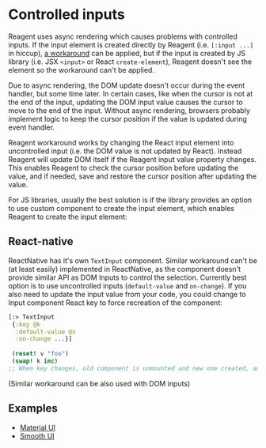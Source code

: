 # Controlled inputs

Reagent uses async rendering which causes problems with controlled inputs. If
the input element is created directly by Reagent (i.e. `[:input ...]` in hiccup), [a
workaround](https://github.com/reagent-project/reagent/blob/master/src/reagent/impl/template.cljs#L132-L238)
can be applied, but if the input is created by JS library (i.e. JSX `<input>`
or React `create-element`), Reagent doesn't see
the element so the workaround can't be applied.

Due to async rendering, the DOM update doesn't occur during the event handler,
but some time later. In certain cases, like when the cursor is not at the end
of the input, updating the DOM input value causes the cursor to move to the
end of the input. Without async rendering, browsers probably implement logic
to keep the cursor position if the value is updated during event handler.

Reagent workaround works by changing the React input element into
uncontrolled input (i.e. the DOM value is not updated by React). Instead
Reagent will update DOM itself if the Reagent input value property changes.
This enables Reagent to check the cursor position before updating the
value, and if needed, save and restore the cursor position
after updating the value.

For JS libraries, usually the best solution is if the library provides an option to
use custom component to create the input element, which enables
Reagent to create the input element:

## React-native

ReactNative has it's own `TextInput` component. Similar workaround can't be (at least easily) implemented in ReactNative, as the component doesn't provide similar API as DOM Inputs to control the selection. Currently best option is to use uncontrolled inputs (`default-value` and `on-change`). If you also need to update the input value from your code, you could change to Input component React key to force recreation of the component:

```clj
[:> TextInput
 {:key @k
  :default-value @v
  :on-change ...}]
  
 (reset! v "foo")
 (swap! k inc)
;; When key changes, old component is unmounted and new one created, and the new component will use the new default-value
```

(Similar workaround can be also used with DOM inputs)

## Examples

- [Material UI](./examples/material-ui.md)
- [Smooth UI](./examples/smooth-ui.md)
